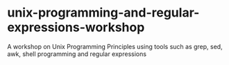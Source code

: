 # unix-programming-and-regular-expressions-workshop
A workshop on Unix Programming Principles using tools such as grep, sed, awk, shell programming and regular expressions
